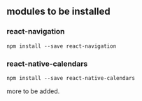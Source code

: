 

## modules to be installed

### react-navigation

`npm install --save react-navigation`

### react-native-calendars

`npm install --save react-native-calendars`

more to be added.
